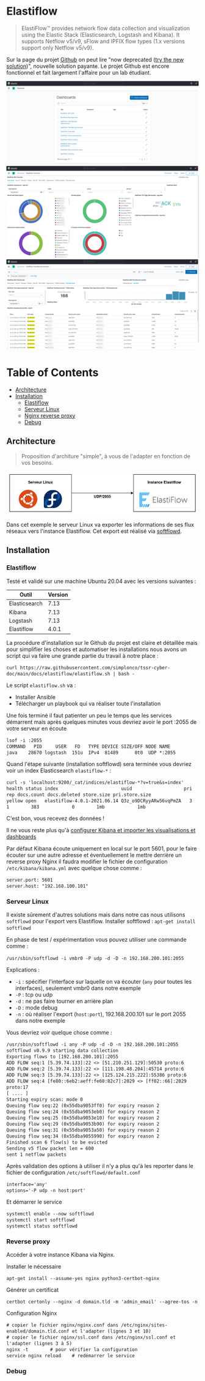 # Elastiflow

> ElastiFlow™ provides network flow data collection and visualization using the Elastic Stack (Elasticsearch, Logstash and Kibana). It supports Netflow v5/v9, sFlow and IPFIX flow types (1.x versions support only Netflow v5/v9).

Sur la page du projet [Github](https://github.com/robcowart/elastiflow) on peut lire "now deprecated ([try the new solution](https://github.com/robcowart/elastiflow))", nouvelle solution payante. Le projet Github est encore fonctionnel et fait largement l'affaire pour un lab étudiant.

![kibana_01](./img/kibana_01.png)
![kibana_02](./img/kibana_02.png)
![kibana_03](./img/kibana_03.png)

Table of Contents
=================

* [Architecture](#architecture)
* [Installation](#installation)
  * [Elastiflow](#elastiflow-1)
  * [Serveur Linux](#serveur-linux)
  * [Nginx reverse proxy](#reverse-proxy)
  * [Debug](#debug)

## Architecture

> Proposition d'architure "simple", à vous de l'adapter en fonction de vos besoins.

![elastiflow_schema](./img/elastiflow_schema.png)

Dans cet exemple le serveur Linux va exporter les informations de ses flux réseaux vers l'instance Elastiflow. Cet export est réalisé via [softflowd](https://github.com/irino/softflowd).

## Installation

### Elastiflow

Testé et validé sur une machine Ubuntu 20.04 avec les versions suivantes :

| Outil | Version |
| ----- | ----- |
| Elasticsearch | 7.13 |
| Kibana | 7.13 |
| Logstash | 7.13 |
| Elastiflow | 4.0.1 |

La procédure d'installation sur le Github du projet est claire et détaillée mais pour simplifier les choses et automatiser les installations nous avons un script qui va faire une grande partie du travail à notre place :

```
curl https://raw.githubusercontent.com/simplonco/tssr-cyber-doc/main/docs/elastiflow/elastiflow.sh | bash -
```

Le script `elastiflow.sh` va :

* Installer Ansible
* Télécharger un playbook qui va réaliser toute l'installation

Une fois terminé il faut patienter un peu le temps que les services démarrent mais après quelques minutes vous devriez avoir le port :2055 de votre serveur en écoute

```
lsof -i :2055
COMMAND   PID     USER   FD   TYPE DEVICE SIZE/OFF NODE NAME
java    28670 logstash  151u  IPv4  81489      0t0  UDP *:2055
```

Quand l'étape suivante (installation softflowd) sera terminée vous devriez voir un index Elasticsearch `elastiflow-*` :

```
curl -s 'localhost:9200/_cat/indices/elastiflow-*?v=true&s=index'
health status index                       uuid                   pri rep docs.count docs.deleted store.size pri.store.size
yellow open   elastiflow-4.0.1-2021.06.14 Q3z_o9DCRyyARw56vqPmZA   3   1        383            0        1mb            1mb
```

C'est bon, vous recevez des données !

Il ne vous reste plus qu'à [configurer Kibana et importer les visualisations et dashboards](https://github.com/robcowart/elastiflow/blob/master/INSTALL.md#setting-up-kibana)

Par défaut Kibana écoute uniquement en local sur le port 5601, pour le faire écouter sur une autre adresse et éventuellement le mettre derrière un reverse proxy Nginx il faudra modifier le fichier de configuration `/etc/kibana/kibana.yml` avec quelque chose comme :

```
server.port: 5601
server.host: "192.168.100.101"
```

### Serveur Linux

Il existe sûrement d'autres solutions mais dans notre cas nous utilisons `softflowd` pour l'export vers Elastiflow. Installer softflowd : `apt-get install softflowd`

En phase de test / expérimentation vous pouvez utiliser une commande comme :

```/usr/sbin/softflowd -i vmbr0 -P udp -d -D -n 192.168.200.101:2055```

Explications :

* `-i` : spécifier l'interface sur laquelle on va écouter (`any` pour toutes les interfaces), seulement vmbr0 dans notre exemple
* `-P` : tcp ou udp
* `-d` : ne pas faire tourner en arrière plan
* `-D` : mode debug
* `-n` : où réaliser l'export (`host:port`), 192.168.200.101 sur le port 2055 dans notre exemple

Vous devriez voir quelque chose comme :

```
/usr/sbin/softflowd -i any -P udp -d -D -n 192.168.200.101:2055
softflowd v0.9.9 starting data collection
Exporting flows to [192.168.200.101]:2055
ADD FLOW seq:1 [5.39.74.133]:22 <> [51.210.251.129]:50530 proto:6
ADD FLOW seq:2 [5.39.74.133]:22 <> [111.198.48.204]:45714 proto:6
ADD FLOW seq:3 [5.39.74.133]:22 <> [125.124.215.222]:55386 proto:6
ADD FLOW seq:4 [fe80::6eb2:aeff:fe60:82c7]:2029 <> [ff02::66]:2029 proto:17
[ .... ]
Starting expiry scan: mode 0
Queuing flow seq:22 (0x55dba9053ff0) for expiry reason 2
Queuing flow seq:24 (0x55dba9053eb0) for expiry reason 2
Queuing flow seq:25 (0x55dba9053e10) for expiry reason 2
Queuing flow seq:29 (0x55dba9053b90) for expiry reason 2
Queuing flow seq:31 (0x55dba9053a50) for expiry reason 2
Queuing flow seq:34 (0x55dba9055990) for expiry reason 2
Finished scan 6 flow(s) to be evicted
Sending v5 flow packet len = 600
sent 1 netflow packets
```

Après validation des options à utiliser il n'y a plus qu'à les reporter dans le fichier de configuration `/etc/softflowd/default.conf`

```
interface='any'
options='-P udp -n host:port'
```

Et démarrer le service

```
systemctl enable --now softflowd
systemctl start softflowd
systemctl status softflowd
```

### Reverse proxy

Accéder à votre instance Kibana via Nginx.

Installer le nécessaire

```
apt-get install --assume-yes nginx python3-certbot-nginx
```

Générer un certificat

```
certbot certonly --nginx -d domain.tld -m 'admin_email' --agree-tos -n
```

Configuration Nginx

```
# copier le fichier nginx/nginx.conf dans /etc/nginx/sites-enabled/domain.tld.conf et l'adapter (lignes 3 et 10)
# copier le fichier nginx/ssl.conf dans /etc/nginx/ssl.conf et l'adapter (lignes 3 à 5)
nginx -t		# pour vérifier la configuration
service nginx reload	# redémarrer le service
```

### Debug
